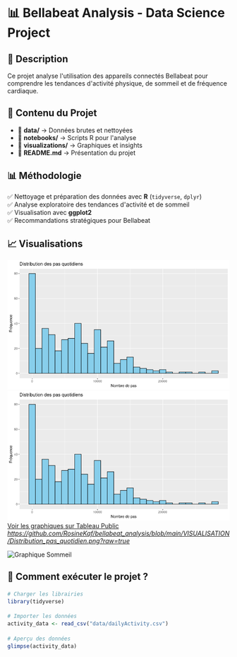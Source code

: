 # 📊 Bellabeat Analysis - Data Science Project  

## 📝 Description  
Ce projet analyse l'utilisation des appareils connectés Bellabeat pour comprendre les tendances d'activité physique, de sommeil et de fréquence cardiaque.  

## 📂 Contenu du Projet  
- 📁 **data/** → Données brutes et nettoyées  
- 📁 **notebooks/** → Scripts R pour l'analyse  
- 📁 **visualizations/** → Graphiques et insights  
- 📜 **README.md** → Présentation du projet  

## 📊 Méthodologie  
✅ Nettoyage et préparation des données avec **R** (`tidyverse`, `dplyr`)  
✅ Analyse exploratoire des tendances d'activité et de sommeil  
✅ Visualisation avec **ggplot2**  
✅ Recommandations stratégiques pour Bellabeat  

## 📈 Visualisations  
![Distribution des pas quotidiens](https://github.com/RosineKaf/bellabeat_analysis/blob/main/VISUALISATION/Distribution_pas_quotidien.png?raw=true)  
![Distribution des pas quotidiens](https://github.com/RosineKaf/bellabeat_analysis/blob/main/VISUALISATION/Distribution_pas_quotidien.png?raw=true)
[Voir les graphiques sur Tableau Public](https://public.tableau.com/) *https://github.com/RosineKaf/bellabeat_analysis/blob/main/VISUALISATION/Distribution_pas_quotidien.png?raw=true*  

![Graphique Sommeil](visualizations/sleep_analysis.png)  

## 🚀 Comment exécuter le projet ?  
```r
# Charger les librairies
library(tidyverse)

# Importer les données
activity_data <- read_csv("data/dailyActivity.csv")

# Aperçu des données
glimpse(activity_data)
